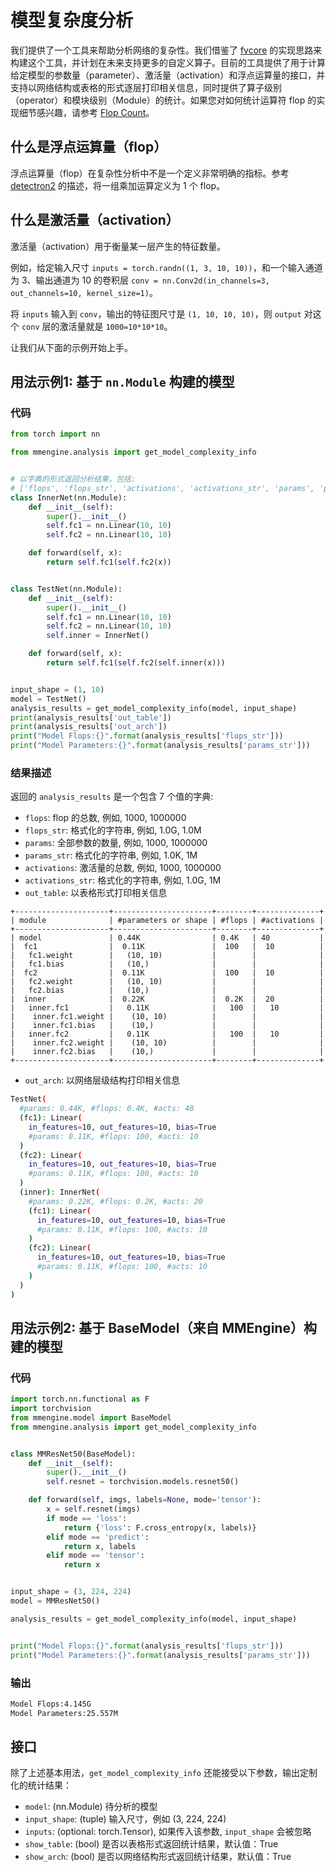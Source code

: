 # 模型复杂度分析

我们提供了一个工具来帮助分析网络的复杂性。我们借鉴了 [fvcore](https://github.com/facebookresearch/fvcore) 的实现思路来构建这个工具，并计划在未来支持更多的自定义算子。目前的工具提供了用于计算给定模型的参数量（parameter）、激活量（activation）和浮点运算量的接口，并支持以网络结构或表格的形式逐层打印相关信息，同时提供了算子级别（operator）和模块级别（Module）的统计。如果您对如何统计运算符 flop 的实现细节感兴趣，请参考 [Flop Count](https://github.com/facebookresearch/fvcore/blob/main/docs/flop_count.md)。

## 什么是浮点运算量（flop）

浮点运算量（flop）在复杂性分析中不是一个定义非常明确的指标。参考 [detectron2](https://detectron2.readthedocs.io/en/latest/modules/fvcore.html#fvcore.nn.FlopCountAnalysis) 的描述，将一组乘加运算定义为 1 个 flop。

## 什么是激活量（activation）

激活量（activation）用于衡量某一层产生的特征数量。

例如，给定输入尺寸 `inputs = torch.randn((1, 3, 10, 10))`，和一个输入通道为 3、输出通道为 10 的卷积层 `conv = nn.Conv2d(in_channels=3, out_channels=10, kernel_size=1)`。

将 `inputs` 输入到 `conv`，输出的特征图尺寸是 `(1, 10, 10, 10)`，则 `output` 对这个 `conv` 层的激活量就是 `1000=10*10*10`。

让我们从下面的示例开始上手。

## 用法示例1: 基于 `nn.Module` 构建的模型

### 代码

```python
from torch import nn

from mmengine.analysis import get_model_complexity_info


# 以字典的形式返回分析结果，包括:
# ['flops', 'flops_str', 'activations', 'activations_str', 'params', 'params_str', 'out_table', 'out_arch']
class InnerNet(nn.Module):
    def __init__(self):
        super().__init__()
        self.fc1 = nn.Linear(10, 10)
        self.fc2 = nn.Linear(10, 10)

    def forward(self, x):
        return self.fc1(self.fc2(x))


class TestNet(nn.Module):
    def __init__(self):
        super().__init__()
        self.fc1 = nn.Linear(10, 10)
        self.fc2 = nn.Linear(10, 10)
        self.inner = InnerNet()

    def forward(self, x):
        return self.fc1(self.fc2(self.inner(x)))


input_shape = (1, 10)
model = TestNet()
analysis_results = get_model_complexity_info(model, input_shape)
print(analysis_results['out_table'])
print(analysis_results['out_arch'])
print("Model Flops:{}".format(analysis_results['flops_str']))
print("Model Parameters:{}".format(analysis_results['params_str']))

```

### 结果描述

返回的 `analysis_results` 是一个包含 7 个值的字典:

- `flops`: flop 的总数, 例如, 1000, 1000000
- `flops_str`: 格式化的字符串, 例如, 1.0G, 1.0M
- `params`: 全部参数的数量, 例如, 1000, 1000000
- `params_str`: 格式化的字符串, 例如, 1.0K, 1M
- `activations`: 激活量的总数, 例如, 1000, 1000000
- `activations_str`: 格式化的字符串, 例如, 1.0G, 1M
- `out_table`: 以表格形式打印相关信息

```text
+---------------------+----------------------+--------+--------------+
| module              | #parameters or shape | #flops | #activations |
+---------------------+----------------------+--------+--------------+
| model               | 0.44K                | 0.4K   | 40           |
|  fc1                |  0.11K               |  100   |  10          |
|   fc1.weight        |   (10, 10)           |        |              |
|   fc1.bias          |   (10,)              |        |              |
|  fc2                |  0.11K               |  100   |  10          |
|   fc2.weight        |   (10, 10)           |        |              |
|   fc2.bias          |   (10,)              |        |              |
|  inner              |  0.22K               |  0.2K  |  20          |
|   inner.fc1         |   0.11K              |   100  |   10         |
|    inner.fc1.weight |    (10, 10)          |        |              |
|    inner.fc1.bias   |    (10,)             |        |              |
|   inner.fc2         |   0.11K              |   100  |   10         |
|    inner.fc2.weight |    (10, 10)          |        |              |
|    inner.fc2.bias   |    (10,)             |        |              |
+---------------------+----------------------+--------+--------------+
```

- `out_arch`: 以网络层级结构打印相关信息

```bash
TestNet(
  #params: 0.44K, #flops: 0.4K, #acts: 40
  (fc1): Linear(
    in_features=10, out_features=10, bias=True
    #params: 0.11K, #flops: 100, #acts: 10
  )
  (fc2): Linear(
    in_features=10, out_features=10, bias=True
    #params: 0.11K, #flops: 100, #acts: 10
  )
  (inner): InnerNet(
    #params: 0.22K, #flops: 0.2K, #acts: 20
    (fc1): Linear(
      in_features=10, out_features=10, bias=True
      #params: 0.11K, #flops: 100, #acts: 10
    )
    (fc2): Linear(
      in_features=10, out_features=10, bias=True
      #params: 0.11K, #flops: 100, #acts: 10
    )
  )
)
```

## 用法示例2: 基于 BaseModel（来自 MMEngine）构建的模型

### 代码

```python
import torch.nn.functional as F
import torchvision
from mmengine.model import BaseModel
from mmengine.analysis import get_model_complexity_info


class MMResNet50(BaseModel):
    def __init__(self):
        super().__init__()
        self.resnet = torchvision.models.resnet50()

    def forward(self, imgs, labels=None, mode='tensor'):
        x = self.resnet(imgs)
        if mode == 'loss':
            return {'loss': F.cross_entropy(x, labels)}
        elif mode == 'predict':
            return x, labels
        elif mode == 'tensor':
            return x


input_shape = (3, 224, 224)
model = MMResNet50()

analysis_results = get_model_complexity_info(model, input_shape)


print("Model Flops:{}".format(analysis_results['flops_str']))
print("Model Parameters:{}".format(analysis_results['params_str']))
```

### 输出

```bash
Model Flops:4.145G
Model Parameters:25.557M
```

## 接口

除了上述基本用法，`get_model_complexity_info` 还能接受以下参数，输出定制化的统计结果：

- `model`: (nn.Module) 待分析的模型
- `input_shape`: (tuple) 输入尺寸，例如 (3, 224, 224)
- `inputs`: (optional: torch.Tensor), 如果传入该参数, `input_shape` 会被忽略
- `show_table`: (bool) 是否以表格形式返回统计结果，默认值：True
- `show_arch`: (bool) 是否以网络结构形式返回统计结果，默认值：True
